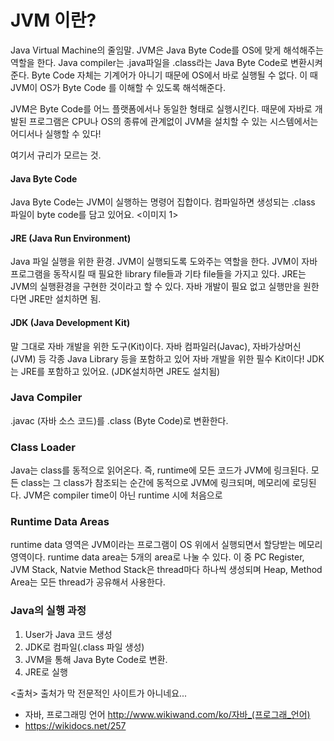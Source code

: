 # JVM 이란?
Java Virtual Machine의 줄임말. JVM은 Java Byte Code를 OS에 맞게 해석해주는 역할을 한다. Java compiler는 .java파일을 .class라는 Java Byte Code로 변환시켜 준다. Byte Code 자체는 기계어가 아니기 때문에 OS에서 바로 실행될 수 없다. 이 때 JVM이 OS가 Byte Code 를 이해할 수 있도록 해석해준다.


JVM은 Byte Code를 어느 플랫폼에서나 동일한 형태로 실행시킨다. 때문에 자바로 개발된 프로그램은 CPU나 OS의 종류에 관계없이 JVM을 설치할 수 있는 시스템에서는 어디서나 실행할 수 있다!

여기서 규리가 모르는 것.


#### Java Byte Code
Java Byte Code는 JVM이 실행하는 명령어 집합이다. 컴파일하면 생성되는 .class 파일이 byte code를 담고 있어요.
<이미지 1>

#### JRE (Java Run Environment)
Java 파일 실행을 위한 환경. JVM이 실행되도록 도와주는 역할을 한다. JVM이 자바 프로그램을 동작시킬 때 필요한 library file들과 기타 file들을 가지고 있다. JRE는 JVM의 실행환경을 구현한 것이라고 할 수 있다. 자바 개발이 필요 없고 실행만을 원한다면 JRE만 설치하면 됨.
<image2>

#### JDK (Java Development Kit)
말 그대로 자바 개발을 위한 도구(Kit)이다. 자바 컴파일러(Javac), 자바가상머신(JVM) 등 각종 Java Library 등을 포함하고 있어 자바 개발을 위한 필수 Kit이다! JDK는 JRE를 포함하고 있어요. (JDK설치하면 JRE도 설치됨)
<image3>



### Java Compiler
.javac (자바 소스 코드)를 .class (Byte Code)로 변환한다.

### Class Loader
Java는 class를 동적으로 읽어온다. 즉, runtime에 모든 코드가 JVM에 링크된다. 모든 class는 그 class가 참조되는 순간에 동적으로 JVM에 링크되며, 메모리에 로딩된다.
JVM은 compiler time이 아닌 runtime 시에 처음으로

### Runtime Data Areas
runtime data 영역은 JVM이라는 프로그램이 OS 위에서 실행되면서 할당받는 메모리 영역이다. runtime data area는 5개의 area로 나눌 수 있다. 이 중 PC Register, JVM Stack, Natvie Method Stack은 thread마다 하나씩 생성되며 Heap, Method Area는 모든 thread가 공유해서 사용한다.
<image4>

### Java의 실행 과정
1. User가 Java 코드 생성
2. JDK로 컴파일(.class 파일 생성)
3. JVM을 통해 Java Byte Code로 변환.
4. JRE로 실행


<출처>
출처가 막 전문적인 사이트가 아니네요...
- 자바, 프로그래밍 언어 http://www.wikiwand.com/ko/자바_(프로그래_언어)
- https://wikidocs.net/257
